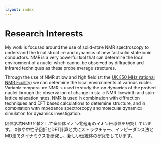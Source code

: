 ```yaml
---
layout: index
---
```

# Research Interests

My work is focused around the use of solid-state NMR spectroscopy to understand the local structure and 
dynamics of new fast solid state ionic conductors. NMR is a very powerful tool that can determine the local
environment of a nuclei which cannot be observed by diffraction and infrared techniques as these probe 
average structures.

Through the use of NMR at low and high field (at the [UK 850 MHz national NMR Facility](http://www2.warwick.ac.uk/fac/sci/physics/research/condensedmatt/nmr/850/))
we can determine the local environments of various nuclei. Variable temperature NMR is used to study the 
ion dynamics of the probed nuclei through the observation of change in static NMR linewidth and 
spin-lattice relaxation rates. NMR is used in combination with diffraction techniques and DFT based 
calculations to determine structure, and in combination with impedance spectroscopy and molecular dynamics 
simulation for dynamics investigation.

固体多核NMRと軸として全固体イオン電池用のイオン伝導体を研究しています。
X線や中性子回折とDFT計算と共にストラクチャー、インピーダンス法とMD法でダイナミクスを研究し、新しい伝統体の研究をしています。
